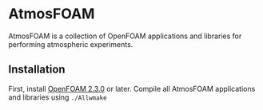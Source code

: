 # AtmosFOAM
AtmosFOAM is a collection of OpenFOAM applications and libraries for performing atmospheric experiments.

## Installation
First, install [OpenFOAM 2.3.0](http://www.openfoam.org/download/) or later.
Compile all AtmosFOAM applications and libraries using `./Allwmake`
